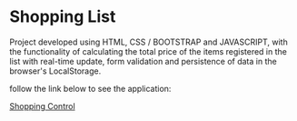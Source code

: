 # Shopping List

Project developed using HTML, CSS / BOOTSTRAP and JAVASCRIPT, with the functionality of calculating the total price of the items registered in the list with real-time update, form validation and persistence of data in the browser's LocalStorage.

follow the link below to see the application:

<a href="https://brunohafonso95.github.io/shopping-control/" taget="_blank">Shopping Control</a>